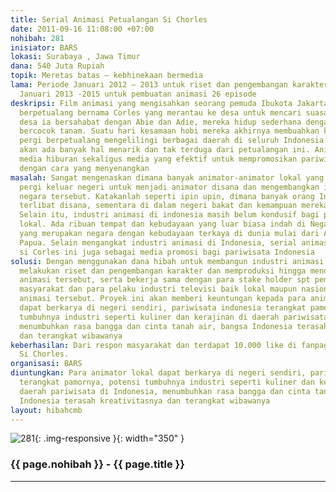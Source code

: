 ```yaml
---
title: Serial Animasi Petualangan Si Chorles
date: 2011-09-16 11:08:00 +07:00
nohibah: 281
inisiator: BARS
lokasi: Surabaya , Jawa Timur
dana: 540 Juta Rupiah
topik: Meretas batas – kebhinekaan bermedia
lama: Periode Januari 2012 – 2013 untuk riset dan pengembangan karakter dan periode
  Januari 2013 -2015 untuk pembuatan animasi 26 episode
deskripsi: Film animasi yang mengisahkan seorang pemuda Ibukota Jakarta yang suka
  berpetualang bernama Corles yang merantau ke desa untuk mencari suasana baru. Di
  desa ia bersahabat dengan Abie dan Adie, mereka hidup sederhana dengan bertani dan
  bercocok tanam. Suatu hari kesamaan hobi mereka akhirnya membuahkan keputusan untuk
  pergi berpetualang mengelilingi berbagai daerah di seluruh Indonesia dan nantinya
  akan ada banyak hal menarik dan tak terduga dari petualangan ini. Animasi ini merupakan
  media hiburan sekaligus media yang efektif untuk mempromosikan pariwisata di Indonesia
  dengan cara yang menyenangkan
masalah: Sangat mengenaskan dimana banyak animator-animator lokal yang berbakat akhirnya
  pergi keluar negeri untuk menjadi animator disana dan mengembangkan industri di
  negara tersebut. Katakanlah seperti ipin upin, dimana banyak orang Indonesia yang
  terlibat disana, sementara di dalam negeri bakat dan kemampuan mereka kurang dihargai.
  Selain itu, industri animasi di indonesia masih belum kondusif bagi para animator
  lokal. Ada ribuan tempat dan kebudayaan yang luar biasa indah di Negara Indonesia
  yang merupakan negara dengan kebudayaan terkaya di dunia mulai dari Aceh hingga
  Papua. Selain mengangkat industri animasi di Indonesia, serial animasi petualangan
  si Corles ini juga sebagai media promosi bagi pariwisata Indonesia
solusi: Dengan menggunakan dana hibah untuk membangun industri animasi Indonesia,
  melakukan riset dan pengembangan karakter dan memproduksi hingga mendistribusikan
  animasi tersebut, serta bekerja sama dengan para stake holder spt pemerintah dareah,
  masyarakat dan para pelaku industri televisi baik lokal maupun nasional untuk menayangkan
  animasi tersebut. Proyek ini akan memberi keuntungan kepada para animator lokal
  dapat berkarya di negeri sendiri, pariwisata indonesia terangkat pamornya, potensi
  tumbuhnya industri seperti kuliner dan kerajinan di daerah pariwisata di Indonesia,
  menumbuhkan rasa bangga dan cinta tanah air, bangsa Indonesia terasah kreativitasnya
  dan terangkat wibawanya
keberhasilan: Dari respon masyarakat dan terdapat 10.000 like di fanpage facebook
  Si Chorles.
organisasi: BARS
diuntungkan: Para animator lokal dapat berkarya di negeri sendiri, pariwisata indonesia
  terangkat pamornya, potensi tumbuhnya industri seperti kuliner dan kerajinan di
  daerah pariwisata di Indonesia, menumbuhkan rasa bangga dan cinta tanah air, bangsa
  Indonesia terasah kreativitasnya dan terangkat wibawanya
layout: hibahcmb
---
```


![281](/static/img/hibahcmb/281.png){: .img-responsive }{: width="350" }

### {{ page.nohibah }} - {{ page.title }}

---
